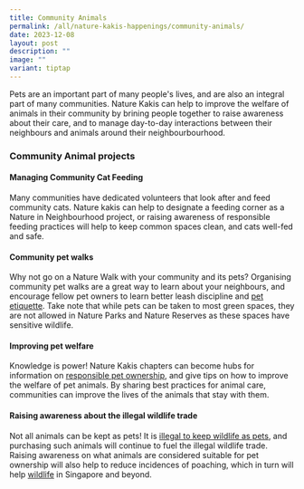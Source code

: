 ```yaml
---
title: Community Animals
permalink: /all/nature-kakis-happenings/community-animals/
date: 2023-12-08
layout: post
description: ""
image: ""
variant: tiptap
---
```

<p>Pets are an important part of many people's lives, and are also an integral part of many communities. Nature Kakis can help to improve the welfare of animals in their community by brining people together to raise awareness about their care, and to manage day-to-day interactions between their neighbours and animals around their neighbourbourhood.</p><h3>Community Animal projects</h3><h4>Managing Community Cat Feeding</h4><p>Many communities have dedicated volunteers that look after and feed community cats. Nature kakis can help to designate a feeding corner as a Nature in Neighbourhood project, or raising awareness of responsible feeding practices will help to keep common spaces clean, and cats well-fed and safe.</p><h4>Community pet walks</h4><p>Why not go on a Nature Walk with your community and its pets? Organising community pet walks are a great way to learn about your neighbours, and encourage fellow pet owners to learn better leash discipline and <a href="https://www.nparks.gov.sg/avs/resources/pets-animals-dos-and-donts" rel="noopener noreferrer nofollow" target="_blank">pet etiquette</a>. Take note that while pets can be taken to most green spaces, they are not allowed in Nature Parks and Nature Reserves as these spaces have sensitive wildlife.</p><h4>Improving pet welfare</h4><p>Knowledge is power! Nature Kakis chapters can become hubs for information on <a href="https://www.nparks.gov.sg/avs/animals/animal-welfare/animal-and-pets-welfare/animal-cruelty-and-welfare-cases" rel="noopener noreferrer nofollow" target="_blank">responsible pet ownership</a>, and give tips on how to improve the welfare of pet animals. By sharing best practices for animal care, communities can improve the lives of the animals that stay with them.</p><h4>Raising awareness about the illegal wildlife trade</h4><p>Not all animals can be kept as pets! It is <a href="https://www.nparks.gov.sg/avs/animals/wildlife-and-endangered-animals/keeping-of-wildlife-as-pets" rel="noopener noreferrer nofollow" target="_blank">illegal to keep wildlife as pets</a>, and purchasing such animals will continue to fuel the illegal wildlife trade. Raising awareness on what animals are considered suitable for pet ownership will also help to reduce incidences of poaching, which in turn will help <a href="all/nature-kakis-happenings/biodiversity-and-wildlife/" rel="noopener noreferrer nofollow" target="_blank">wildlife</a> in Singapore and beyond.</p><p></p>